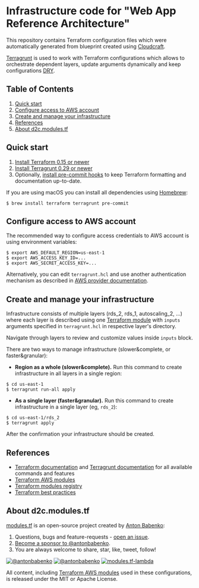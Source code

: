 # Infrastructure code for "Web App Reference Architecture"

This repository contains Terraform configuration files which were automatically generated from blueprint created using [Cloudcraft](https://www.cloudcraft.co).

[Terragrunt](https://terragrunt.gruntwork.io/) is used to work with Terraform configurations which allows to orchestrate dependent layers, update arguments dynamically and keep configurations [DRY](https://en.wikipedia.org/wiki/Don%27t_repeat_yourself).

## Table of Contents

1. [Quick start](#quick-start)
1. [Configure access to AWS account](#configure-access-to-aws-account)
1. [Create and manage your infrastructure](#create-and-manage-your-infrastructure)
1. [References](#references)
1. [About d2c.modules.tf](#about-d2cmodulestf)


## Quick start

1. [Install Terraform 0.15 or newer](https://learn.hashicorp.com/tutorials/terraform/install-cli)
1. [Install Terragrunt 0.29 or newer](https://terragrunt.gruntwork.io/docs/getting-started/install/)
1. Optionally, [install pre-commit hooks](https://pre-commit.com/#install) to keep Terraform formatting and documentation up-to-date.

If you are using macOS you can install all dependencies using [Homebrew](https://brew.sh/):

    $ brew install terraform terragrunt pre-commit

## Configure access to AWS account

The recommended way to configure access credentials to AWS account is using environment variables:

```
$ export AWS_DEFAULT_REGION=us-east-1
$ export AWS_ACCESS_KEY_ID=...
$ export AWS_SECRET_ACCESS_KEY=...
```

Alternatively, you can edit `terragrunt.hcl` and use another authentication mechanism as described in [AWS provider documentation](https://registry.terraform.io/providers/hashicorp/aws/latest/docs#authentication).

## Create and manage your infrastructure

Infrastructure consists of multiple layers (rds_2, rds_1, autoscaling_2, ...) where each layer is described using one [Terraform module](https://www.terraform.io/docs/configuration/modules.html) with `inputs` arguments specified in `terragrunt.hcl` in respective layer's directory.

Navigate through layers to review and customize values inside `inputs` block.

There are two ways to manage infrastructure (slower&complete, or faster&granular):
- **Region as a whole (slower&complete).** Run this command to create infrastructure in all layers in a single region:

```
$ cd us-east-1
$ terragrunt run-all apply
```

- **As a single layer (faster&granular).** Run this command to create infrastructure in a single layer (eg, `rds_2`):

```
$ cd us-east-1/rds_2
$ terragrunt apply
```

After the confirmation your infrastructure should be created.


## References

* [Terraform documentation](https://www.terraform.io/docs/) and [Terragrunt documentation](https://terragrunt.gruntwork.io/docs/) for all available commands and features
* [Terraform AWS modules](https://github.com/terraform-aws-modules/)
* [Terraform modules registry](https://registry.terraform.io/)
* [Terraform best practices](https://www.terraform-best-practices.com/)


## About d2c.modules.tf

[modules.tf](https://github.com/antonbabenko/modules.tf-lambda) is an open-source project created by [Anton Babenko](https://github.com/antonbabenko):
1. Questions, bugs and feature-requests - [open an issue](https://github.com/antonbabenko/modules.tf-lambda).
1. [Become a sponsor to @antonbabenko](https://github.com/sponsors/antonbabenko/).
1. You are always welcome to share, star, like, tweet, follow!

[![@antonbabenko](https://img.shields.io/twitter/follow/antonbabenko.svg?style=flat&label=Follow%20@antonbabenko%20on%20Twitter)](https://twitter.com/antonbabenko) 
[![@antonbabenko](https://img.shields.io/github/followers/antonbabenko?style=flat&label=Follow%20@antonbabenko%20on%20Github)](https://github.com/antonbabenko) 
[![modules.tf-lambda](https://img.shields.io/github/stars/antonbabenko/modules.tf-lambda?style=flat&label=Star%20modules.tf-lambda%20on%20Github)](https://github.com/antonbabenko/modules.tf-lambda)

All content, including [Terraform AWS modules](https://github.com/terraform-aws-modules/) used in these configurations, is released under the MIT or Apache License.
